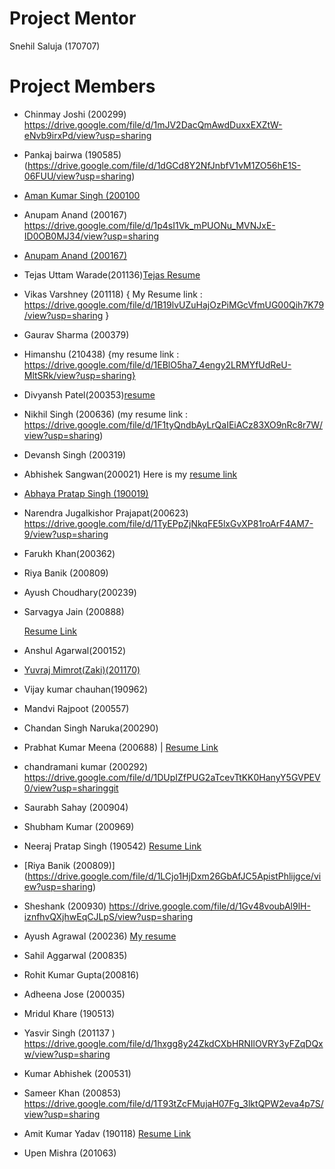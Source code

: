 # Project Mentor

Snehil Saluja (170707)

# Project Members

- Chinmay Joshi (200299) https://drive.google.com/file/d/1mJV2DacQmAwdDuxxEXZtW-eNvb9irxPd/view?usp=sharing

- Pankaj bairwa (190585) (https://drive.google.com/file/d/1dGCd8Y2NfJnbfV1vM1ZO56hE1S-06FUU/view?usp=sharing)

- [Aman Kumar Singh (200100](https://amanks-20.github.io/GI_Project_Resume/)


- Anupam Anand (200167)
  https://drive.google.com/file/d/1p4sI1Vk_mPUONu_MVNJxE-ID0OB0MJ34/view?usp=sharing

- [Anupam Anand (200167)](https://drive.google.com/file/d/1p4sI1Vk_mPUONu_MVNJxE-ID0OB0MJ34/view?usp=sharing)

- Tejas Uttam Warade(201136)[Tejas Resume](https://drive.google.com/file/d/1LKImamNsgqJ5UtPV_uhCzL8JgQi9v-TI/view?usp=sharing)


- Vikas Varshney (201118)
  { My Resume link : https://drive.google.com/file/d/1B19lvUZuHajOzPiMGcVfmUG00Qih7K79/view?usp=sharing }

- Gaurav Sharma (200379)

- Himanshu (210438)
  {my resume link : https://drive.google.com/file/d/1EBlO5ha7_4engy2LRMYfUdReU-MltSRk/view?usp=sharing}

- Divyansh Patel(200353)[resume](https://drive.google.com/file/d/1mvGPpuJotvn-PSo2O9PnbHiB-845yiwe/view?usp=sharing)

- Nikhil Singh (200636)
 (my resume link : https://drive.google.com/file/d/1F1tyQndbAyLrQaIEiACz83XO9nRc8r7W/view?usp=sharing)


- Devansh Singh (200319)

- Abhishek Sangwan(200021) Here is my [resume link](https://drive.google.com/file/d/1-igkARvEBN9q_FNoooMTC134hOJNDgiJ/view?usp=sharing)

- [Abhaya Pratap Singh (190019)](https://drive.google.com/file/d/1tDHCM_zS5plcAhn1CY3C86Juf31Px6Tg/view?usp=sharing)

- Narendra Jugalkishor Prajapat(200623)   https://drive.google.com/file/d/1TyEPpZjNkqFE5lxGvXP81roArF4AM7-9/view?usp=sharing

- Farukh Khan(200362)

- Riya Banik (200809)

- Ayush Choudhary(200239)

- Sarvagya Jain (200888)

  [Resume Link](https://drive.google.com/file/d/1lCJagqwvorxojJ5PNaMe8RV0DdGXPnDu/view?usp=sharing)

- Anshul Agarwal(200152)

- [Yuvraj Mimrot(Zaki)(201170)](https://drive.google.com/file/d/17FZWgH0-5KEvVzUK3ZAulg3bw4zoXewG/view?usp=sharing)

- Vijay kumar chauhan(190962)

- Mandvi Rajpoot (200557)

- Chandan Singh Naruka(200290)

- Prabhat Kumar Meena (200688) | [Resume Link](https://drive.google.com/file/d/1e4u5KwgAiNYbBG875S1VtIH5HAM3xryg/view?usp=sharing)

- chandramani kumar (200292)   https://drive.google.com/file/d/1DUpIZfPUG2aTcevTtKK0HanyY5GVPEV0/view?usp=sharinggit

- Saurabh Sahay (200904)

- Shubham Kumar (200969)

- Neeraj Pratap Singh (190542) [Resume Link](https://drive.google.com/file/d/1p9GfxqEAnh_SqRimSOJG6BmtRxdLhzyl/view?usp=sharing)

- [Riya Banik (200809)] (https://drive.google.com/file/d/1LCjo1HjDxm26GbAfJC5ApistPhlijgce/view?usp=sharing)

- Sheshank (200930) https://drive.google.com/file/d/1Gv48voubAl9lH-iznfhvQXjhwEqCJLpS/view?usp=sharing

- Ayush Agrawal (200236) [My resume](https://drive.google.com/file/d/1j8FM9x3Q_U-RvZj3BaKYTkL_TbxI4WQY/view?usp=sharing)

- Sahil Aggarwal (200835)

- Rohit Kumar Gupta(200816)

- Adheena Jose (200035)

- Mridul Khare (190513)

- Yasvir Singh (201137 ) https://drive.google.com/file/d/1hxgg8y24ZkdCXbHRNIlOVRY3yFZqDQxw/view?usp=sharing

- Kumar Abhishek (200531)

- Sameer Khan (200853) https://drive.google.com/file/d/1T93tZcFMujaH07Fg_3lktQPW2eva4p7S/view?usp=sharing

- Amit Kumar Yadav (190118) [Resume Link](https://drive.google.com/file/d/1b745ZFvB91bcEXHCBIF9pBE3riyv4g2R/view?usp=sharing)

- Upen Mishra (201063)
